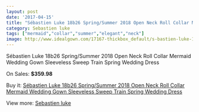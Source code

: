 ```yaml
---
layout: post
date: '2017-04-15'
title: "Sébastien Luke 18b26 Spring/Summer 2018 Open Neck Roll Collar Mermaid Wedding Gown Sleeveless Sweep Train Spring Wedding Dress"
category: Sebastien luke
tags: ["mermaid","collar","summer","elegant","neck"]
image: http://www.idealgown.com/17167-thickbox_default/s-bastien-luke-18b26-spring-summer-2018-open-neck-roll-collar-mermaid-wedding-gown-sleeveless-sweep-train-spring-wedding-dress.jpg
---
```

Sébastien Luke 18b26 Spring/Summer 2018 Open Neck Roll Collar Mermaid Wedding Gown Sleeveless Sweep Train Spring Wedding Dress

On Sales: **$359.98**
<a href="https://www.idealgown.com/en/sebastien-luke/6775-s-bastien-luke-18b26-spring-summer-2018-open-neck-roll-collar-mermaid-wedding-gown-sleeveless-sweep-train-spring-wedding-dress.html"><amp-img layout="responsive" width="600" height="600" src="//www.idealgown.com/17167-thickbox_default/s-bastien-luke-18b26-spring-summer-2018-open-neck-roll-collar-mermaid-wedding-gown-sleeveless-sweep-train-spring-wedding-dress.jpg" alt="Sébastien Luke 18b26 Spring/Summer 2018 Open Neck Roll Collar Mermaid Wedding Gown Sleeveless Sweep Train Spring Wedding Dress 0" /></a>
<a href="https://www.idealgown.com/en/sebastien-luke/6775-s-bastien-luke-18b26-spring-summer-2018-open-neck-roll-collar-mermaid-wedding-gown-sleeveless-sweep-train-spring-wedding-dress.html"><amp-img layout="responsive" width="600" height="600" src="//www.idealgown.com/17172-thickbox_default/s-bastien-luke-18b26-spring-summer-2018-open-neck-roll-collar-mermaid-wedding-gown-sleeveless-sweep-train-spring-wedding-dress.jpg" alt="Sébastien Luke 18b26 Spring/Summer 2018 Open Neck Roll Collar Mermaid Wedding Gown Sleeveless Sweep Train Spring Wedding Dress 1" /></a>
<a href="https://www.idealgown.com/en/sebastien-luke/6775-s-bastien-luke-18b26-spring-summer-2018-open-neck-roll-collar-mermaid-wedding-gown-sleeveless-sweep-train-spring-wedding-dress.html"><amp-img layout="responsive" width="600" height="600" src="//www.idealgown.com/17171-thickbox_default/s-bastien-luke-18b26-spring-summer-2018-open-neck-roll-collar-mermaid-wedding-gown-sleeveless-sweep-train-spring-wedding-dress.jpg" alt="Sébastien Luke 18b26 Spring/Summer 2018 Open Neck Roll Collar Mermaid Wedding Gown Sleeveless Sweep Train Spring Wedding Dress 2" /></a>
<a href="https://www.idealgown.com/en/sebastien-luke/6775-s-bastien-luke-18b26-spring-summer-2018-open-neck-roll-collar-mermaid-wedding-gown-sleeveless-sweep-train-spring-wedding-dress.html"><amp-img layout="responsive" width="600" height="600" src="//www.idealgown.com/17170-thickbox_default/s-bastien-luke-18b26-spring-summer-2018-open-neck-roll-collar-mermaid-wedding-gown-sleeveless-sweep-train-spring-wedding-dress.jpg" alt="Sébastien Luke 18b26 Spring/Summer 2018 Open Neck Roll Collar Mermaid Wedding Gown Sleeveless Sweep Train Spring Wedding Dress 3" /></a>
<a href="https://www.idealgown.com/en/sebastien-luke/6775-s-bastien-luke-18b26-spring-summer-2018-open-neck-roll-collar-mermaid-wedding-gown-sleeveless-sweep-train-spring-wedding-dress.html"><amp-img layout="responsive" width="600" height="600" src="//www.idealgown.com/17169-thickbox_default/s-bastien-luke-18b26-spring-summer-2018-open-neck-roll-collar-mermaid-wedding-gown-sleeveless-sweep-train-spring-wedding-dress.jpg" alt="Sébastien Luke 18b26 Spring/Summer 2018 Open Neck Roll Collar Mermaid Wedding Gown Sleeveless Sweep Train Spring Wedding Dress 4" /></a>
<a href="https://www.idealgown.com/en/sebastien-luke/6775-s-bastien-luke-18b26-spring-summer-2018-open-neck-roll-collar-mermaid-wedding-gown-sleeveless-sweep-train-spring-wedding-dress.html"><amp-img layout="responsive" width="600" height="600" src="//www.idealgown.com/17168-thickbox_default/s-bastien-luke-18b26-spring-summer-2018-open-neck-roll-collar-mermaid-wedding-gown-sleeveless-sweep-train-spring-wedding-dress.jpg" alt="Sébastien Luke 18b26 Spring/Summer 2018 Open Neck Roll Collar Mermaid Wedding Gown Sleeveless Sweep Train Spring Wedding Dress 5" /></a>

Buy it: [Sébastien Luke 18b26 Spring/Summer 2018 Open Neck Roll Collar Mermaid Wedding Gown Sleeveless Sweep Train Spring Wedding Dress](https://www.idealgown.com/en/sebastien-luke/6775-s-bastien-luke-18b26-spring-summer-2018-open-neck-roll-collar-mermaid-wedding-gown-sleeveless-sweep-train-spring-wedding-dress.html "Sébastien Luke 18b26 Spring/Summer 2018 Open Neck Roll Collar Mermaid Wedding Gown Sleeveless Sweep Train Spring Wedding Dress")

View more: [Sebastien luke](https://www.idealgown.com/en/107-sebastien-luke "Sebastien luke")